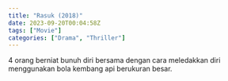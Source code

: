```yaml
---
title: "Rasuk (2018)"
date: 2023-09-20T00:04:58Z
tags: ["Movie"]
categories: ["Drama", "Thriller"]
---
```


4 orang berniat bunuh diri bersama dengan cara meledakkan diri menggunakan bola kembang api berukuran besar.

<mux-player stream-type="on-demand"
  src="https://kp3d-my.sharepoint.com/personal/ryoo_kp3d_onmicrosoft_com/_layouts/15/download.aspx?share=ESQnJOnAmqJIoWlVd_W6vR8BmIQ6TPJlc2g3-5iteOYQYg" metadata-video-title="Rasuk (2018)" prefer-playback="mse" controls>
  </mux-player>
  
  
  <script src="https://cdn.jsdelivr.net/npm/@mux/mux-player"></script>
  
 <script id="bk601KAaAgs5bhEYfvJWQxT1rnAJbMK5005V01tKChi2nE" type="application/ld+json">
 {
  "@context": "https://schema.org/",
  "@type": "VideoObject",
  "name": "Rasuk (2018)",
  "contentUrl": "https://stream.mux.com/bk601KAaAgs5bhEYfvJWQxT1rnAJbMK5005V01tKChi2nE.m3u8",
  "thumbnailUrl": "https://www.themoviedb.org/t/p/original/vDJE7JPnPc6fJBMBXdSltYM6yL6.jpg?width=314&fit_mode=preserve&time=25",
  "uploadDate": "2023-09-20T00:04:58Z",
}

</script>
